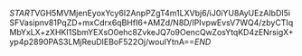 $START$VGH5MVMjenEyoxYcy6I2AnpPZgT4m1LXVbj6/iJ0iYU8AyUEzAIbDI5iSFVasipnv81PqZD+mxCdrx6qBHfI6+AMZd/N8D/IPIvpwEvsV7WQ4/zbyCTIqMbYxLX+zXHKI1SbmYEXsO0ehc8ZvkeJQ7o9OencQwZosYtqKD4zENrsigX+yp4p2890PAS3LMjReuDIEBoF522Oj/wouIYtnA==$END$